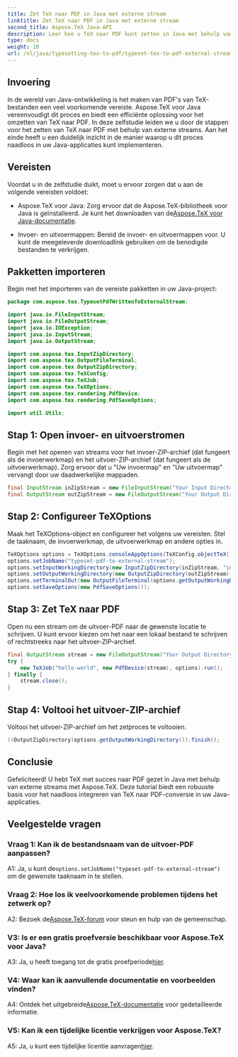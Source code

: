 ```yaml
---
title: Zet TeX naar PDF in Java met externe stream
linktitle: Zet TeX naar PDF in Java met externe stream
second_title: Aspose.TeX Java-API
description: Leer hoe u TeX naar PDF kunt zetten in Java met behulp van externe streams met Aspose.TeX. Volg onze stapsgewijze handleiding voor een naadloze integratie.
type: docs
weight: 10
url: /nl/java/typesetting-tex-to-pdf/typeset-tex-to-pdf-external-stream/
---
```

## Invoering

In de wereld van Java-ontwikkeling is het maken van PDF's van TeX-bestanden een veel voorkomende vereiste. Aspose.TeX voor Java vereenvoudigt dit proces en biedt een efficiënte oplossing voor het omzetten van TeX naar PDF. In deze zelfstudie leiden we u door de stappen voor het zetten van TeX naar PDF met behulp van externe streams. Aan het einde heeft u een duidelijk inzicht in de manier waarop u dit proces naadloos in uw Java-applicaties kunt implementeren.

## Vereisten

Voordat u in de zelfstudie duikt, moet u ervoor zorgen dat u aan de volgende vereisten voldoet:

- Aspose.TeX voor Java: Zorg ervoor dat de Aspose.TeX-bibliotheek voor Java is geïnstalleerd. Je kunt het downloaden van de[Aspose.TeX voor Java-documentatie](https://reference.aspose.com/tex/java/).

- Invoer- en uitvoermappen: Bereid de invoer- en uitvoermappen voor. U kunt de meegeleverde downloadlink gebruiken om de benodigde bestanden te verkrijgen.

## Pakketten importeren

Begin met het importeren van de vereiste pakketten in uw Java-project:

```java
package com.aspose.tex.TypesetPdfWrittenToExternalStream;

import java.io.FileInputStream;
import java.io.FileOutputStream;
import java.io.IOException;
import java.io.InputStream;
import java.io.OutputStream;

import com.aspose.tex.InputZipDirectory;
import com.aspose.tex.OutputFileTerminal;
import com.aspose.tex.OutputZipDirectory;
import com.aspose.tex.TeXConfig;
import com.aspose.tex.TeXJob;
import com.aspose.tex.TeXOptions;
import com.aspose.tex.rendering.PdfDevice;
import com.aspose.tex.rendering.PdfSaveOptions;

import util.Utils;
```

## Stap 1: Open invoer- en uitvoerstromen

Begin met het openen van streams voor het invoer-ZIP-archief (dat fungeert als de invoerwerkmap) en het uitvoer-ZIP-archief (dat fungeert als de uitvoerwerkmap). Zorg ervoor dat u "Uw invoermap" en "Uw uitvoermap" vervangt door uw daadwerkelijke mappaden.

```java
final InputStream inZipStream = new FileInputStream("Your Input Directory" + "zip-in.zip");
final OutputStream outZipStream = new FileOutputStream("Your Output Directory" + "typeset-pdf-to-external-stream.zip");
```

## Stap 2: Configureer TeXOptions

Maak het TeXOptions-object en configureer het volgens uw vereisten. Stel de taaknaam, de invoerwerkmap, de uitvoerwerkmap en andere opties in.

```java
TeXOptions options = TeXOptions.consoleAppOptions(TeXConfig.objectTeX());
options.setJobName("typeset-pdf-to-external-stream");
options.setInputWorkingDirectory(new InputZipDirectory(inZipStream, "in"));
options.setOutputWorkingDirectory(new OutputZipDirectory(outZipStream));
options.setTerminalOut(new OutputFileTerminal(options.getOutputWorkingDirectory()));
options.setSaveOptions(new PdfSaveOptions());
```

## Stap 3: Zet TeX naar PDF

Open nu een stream om de uitvoer-PDF naar de gewenste locatie te schrijven. U kunt ervoor kiezen om het naar een lokaal bestand te schrijven of rechtstreeks naar het uitvoer-ZIP-archief.

```java
final OutputStream stream = new FileOutputStream("Your Output Directory" + "file-name.pdf");
try {
    new TeXJob("hello-world", new PdfDevice(stream), options).run();
} finally {
    stream.close();
}
```

## Stap 4: Voltooi het uitvoer-ZIP-archief

Voltooi het uitvoer-ZIP-archief om het zetproces te voltooien.

```java
((OutputZipDirectory)options.getOutputWorkingDirectory()).finish();
```

## Conclusie

Gefeliciteerd! U hebt TeX met succes naar PDF gezet in Java met behulp van externe streams met Aspose.TeX. Deze tutorial biedt een robuuste basis voor het naadloos integreren van TeX naar PDF-conversie in uw Java-applicaties.

## Veelgestelde vragen

### Vraag 1: Kan ik de bestandsnaam van de uitvoer-PDF aanpassen?

 A1: Ja, u kunt de`options.setJobName("typeset-pdf-to-external-stream")` om de gewenste taaknaam in te stellen.

### Vraag 2: Hoe los ik veelvoorkomende problemen tijdens het zetwerk op?

 A2: Bezoek de[Aspose.TeX-forum](https://forum.aspose.com/c/tex/47) voor steun en hulp van de gemeenschap.

### V3: Is er een gratis proefversie beschikbaar voor Aspose.TeX voor Java?

 A3: Ja, u heeft toegang tot de gratis proefperiode[hier](https://releases.aspose.com/).

### V4: Waar kan ik aanvullende documentatie en voorbeelden vinden?

 A4: Ontdek het uitgebreide[Aspose.TeX-documentatie](https://reference.aspose.com/tex/java/) voor gedetailleerde informatie.

### V5: Kan ik een tijdelijke licentie verkrijgen voor Aspose.TeX?

 A5: Ja, u kunt een tijdelijke licentie aanvragen[hier](https://purchase.aspose.com/temporary-license/).